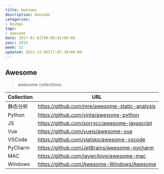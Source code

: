 ```yaml
---
title: Awesome
description: Awesome
categories:
- DevOps
tags:
- awesome
date: 2017-01-01T00:00:01+08:00
year: 2016
week: 52
updated: 2021-12-06T17:07:39+08:00
---
```


## Awesome

> awesome collections

| Collection | URL |
| ---------- | --- |
| 静态分析 | https://github.com/mre/awesome-static-analysis |
| Python | https://github.com/vinta/awesome-python |
| JS | https://github.com/sorrycc/awesome-javascript |
| Vue | https://github.com/vuejs/awesome-vue |
| VSCode | https://github.com/viatsko/awesome-vscode |
| PyCharm| https://github.com/JetBrains/awesome-pycharm |
| MAC | https://github.com/jaywcjlove/awesome-mac |
| Windows | https://github.com/Awesome-Windows/Awesome|